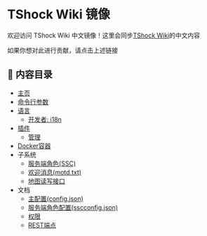 # TShock Wiki 镜像

欢迎访问 TShock Wiki 中文镜像！这里会同步[TShock Wiki](https://github.com/Pryaxis/TShock.wiki.git)的中文内容

如果你想对此进行贡献，请点击上述链接

## 📖 内容目录
  * [主页](./(中文)主页)
  * [命令行参数](./(中文)命令行参数)
  * [语言](./(中文)语言)
    * [开发者: i18n](./(中文)i18n)
  * [插件](./(中文)插件)
    * [管理](./(中文)软件包)
  * [Docker容器](./(中文)docker)
  * 子系统
    * [服务端角色(SSC)](./(中文)服务端角色(SSC))
    * [欢迎消息(motd.txt)](./(中文)欢迎消息(motd.txt))
    * [地图读写接口](./(中文)地图读写接口)
  * 文档
    * [主配置(config.json)](./(中文)主配置(config.json))
    * [服务端角色配置(sscconfig.json)](./(中文)服务端角色配置(sscconfig.json))
    * [权限](./(中文)权限说明)
    * [REST端点](./(中文)REST端点)

